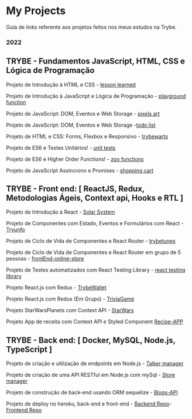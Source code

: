 # My Projects

Guia de links referente aos projetos feitos nos meus estudos na Trybe.

### 2022

## TRYBE - Fundamentos JavaScript, HTML, CSS e Lógica de Programação

Projeto de Introdução à HTML e CSS - [lesson learned](https://github.com/hsbicalho/Project-Lessons-learned)

Projeto de Introdução à JavaScript e Lógica de Programação - [playground function](https://github.com/hsbicalho/Playground-Functions)

Projeto de JavaScript: DOM, Eventos e Web Storage - [pixels art](https://github.com/hsbicalho/Pixel-Art)

Projeto de JavaScript: DOM, Eventos e Web Storage -[todo list](https://github.com/hsbicalho/To-do-List)

Projeto de HTML e CSS: Forms, Flexbox e Responsivo - [trybewarts](https://github.com/hsbicalho/Trybewarts)

Projeto de ES6 e Testes Unitários! - [unit tests](https://github.com/hsbicalho/js-unit-tests)

Projeto de ES6 e Higher Order Functions! - [zoo functions](https://github.com/hsbicalho/Zoo-Functions)

Projeto de JavaScript Assíncrono e Promises - [shopping cart](https://github.com/hsbicalho/Shopping-Cart)

## TRYBE - Front end: [ ReactJS, Redux, Metodologias Ágeis, Context api, Hooks e RTL ]

Projeto de Introdução à React - [Solar System](https://github.com/hsbicalho/Solar-System)

Projeto de Componentes com Estado, Eventos e Formulários com React - [Tryunfo](https://github.com/hsbicalho/Tryunfo)

Projeto de Ciclo de Vida de Componentes e React Router - [trybetunes](https://github.com/hsbicalho/Trybetunes)

Projeto de Ciclo de Vida de Componentes e React Router em grupo de 5 pessoas - [frontEnd-online-store](https://github.com/hsbicalho/Front-end-oline-store)  

Projeto de Testes automatizados com React Testing Library - [react testing library](https://github.com/hsbicalho/ReactTestingLibrary)

Projeto React.js com Redux - [TrybeWallet](https://github.com/hsbicalho/TrybeWallet)

Projeto React.js com Redux (Em Grupo) - [TriviaGame](https://github.com/hsbicalho/TriviaGame)

Projeto StarWarsPlanets com Context API - [StarWars](https://github.com/hsbicalho/StarWars)

Projeto App de receita com Context API e Styled Component [Recipe-APP](https://github.com/hsbicalho/Recipe-App)

## TRYBE - Back end: [ Docker, MySQL, Node.js, TypeScript ]

Projeto de criação e utilização de endpoints em Node.js - [Talker manager](https://github.com/hsbicalho/Talker-Manager)

Projeto de criação de uma API RESTful em Node.js com mySql - [Store manager](https://github.com/hsbicalho/Store-Manager)

Projeto de construção de back-end usando ORM sequelize - [Blogs-API](https://github.com/hsbicalho/Blogs-API)

Projeto de deploy no heroku, back-end e front-end - [Backend Repo](https://github.com/hsbicalho/Stranger-Things-Backend)-[Frontend Repo](https://github.com/hsbicalho/Stranger-Things-Frontend)
